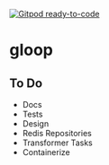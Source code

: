 [![Gitpod ready-to-code](https://img.shields.io/badge/Gitpod-ready--to--code-blue?logo=gitpod)](https://gitpod.io/#https://github.com/pitzer42/gloop)

# gloop

## To Do

- Docs
- Tests
- Design
- Redis Repositories
- Transformer Tasks
- Containerize

